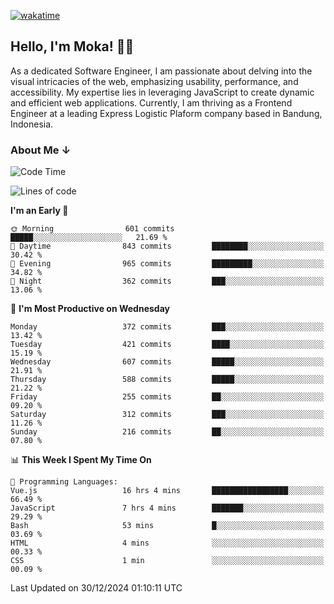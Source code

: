 [![wakatime](https://wakatime.com/badge/user/af9abd23-dba3-4dbe-973c-b045a9417a55.svg?style=social)](https://wakatime.com/@af9abd23-dba3-4dbe-973c-b045a9417a55)
## Hello, I'm Moka! 👋🏼


As a dedicated Software Engineer, I am passionate about delving into the visual intricacies of the web, emphasizing usability, performance, and accessibility. My expertise lies in leveraging JavaScript to create dynamic and efficient web applications. Currently, I am thriving as a Frontend Engineer at a leading Express Logistic Plaform company based in Bandung, Indonesia.

### About Me ↓

<!--START_SECTION:waka-->
![Code Time](http://img.shields.io/badge/Code%20Time-11%2C476%20hrs%2018%20mins-blue)

![Lines of code](https://img.shields.io/badge/From%20Hello%20World%20I%27ve%20Written-4.2%20million%20lines%20of%20code-blue)

**I'm an Early 🐤** 

```text
🌞 Morning                601 commits         █████░░░░░░░░░░░░░░░░░░░░   21.69 % 
🌆 Daytime                843 commits         ████████░░░░░░░░░░░░░░░░░   30.42 % 
🌃 Evening                965 commits         █████████░░░░░░░░░░░░░░░░   34.82 % 
🌙 Night                  362 commits         ███░░░░░░░░░░░░░░░░░░░░░░   13.06 % 
```
📅 **I'm Most Productive on Wednesday** 

```text
Monday                   372 commits         ███░░░░░░░░░░░░░░░░░░░░░░   13.42 % 
Tuesday                  421 commits         ████░░░░░░░░░░░░░░░░░░░░░   15.19 % 
Wednesday                607 commits         █████░░░░░░░░░░░░░░░░░░░░   21.91 % 
Thursday                 588 commits         █████░░░░░░░░░░░░░░░░░░░░   21.22 % 
Friday                   255 commits         ██░░░░░░░░░░░░░░░░░░░░░░░   09.20 % 
Saturday                 312 commits         ███░░░░░░░░░░░░░░░░░░░░░░   11.26 % 
Sunday                   216 commits         ██░░░░░░░░░░░░░░░░░░░░░░░   07.80 % 
```


📊 **This Week I Spent My Time On** 

```text
💬 Programming Languages: 
Vue.js                   16 hrs 4 mins       █████████████████░░░░░░░░   66.49 % 
JavaScript               7 hrs 4 mins        ███████░░░░░░░░░░░░░░░░░░   29.29 % 
Bash                     53 mins             █░░░░░░░░░░░░░░░░░░░░░░░░   03.69 % 
HTML                     4 mins              ░░░░░░░░░░░░░░░░░░░░░░░░░   00.33 % 
CSS                      1 min               ░░░░░░░░░░░░░░░░░░░░░░░░░   00.09 % 
```


 Last Updated on 30/12/2024 01:10:11 UTC
<!--END_SECTION:waka-->
